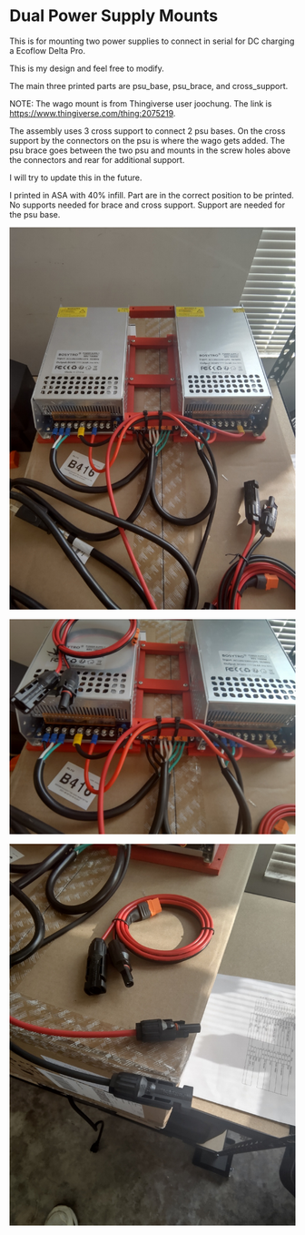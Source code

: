 # Dual Power Supply Mounts

This is for mounting two power supplies to connect in serial for DC charging a Ecoflow Delta Pro.

This is my design and feel free to modify.

The main three printed parts are psu_base, psu_brace, and cross_support.

NOTE: The wago mount is from Thingiverse user joochung.  The link is https://www.thingiverse.com/thing:2075219.

The assembly uses 3 cross support to connect 2 psu bases.  On the cross support by the connectors on the psu is where the wago gets added.  The psu brace goes between the two psu and mounts in the screw holes above the connectors and rear for additional support.

I will try to update this in the future.

I printed in ASA with 40% infill.  Part are in the correct position to be printed.  No supports needed for brace and cross support.  Support are needed for the psu base.

![Dual Power Supplies](images/dual_powersupply.jpg?raw=true "Dual PSU")

![Cnnections](images/dual_ps_connections.jpg?raw=true "Connections")

![Connectors](images/connectors.jpg?raw=true "Connectors")
